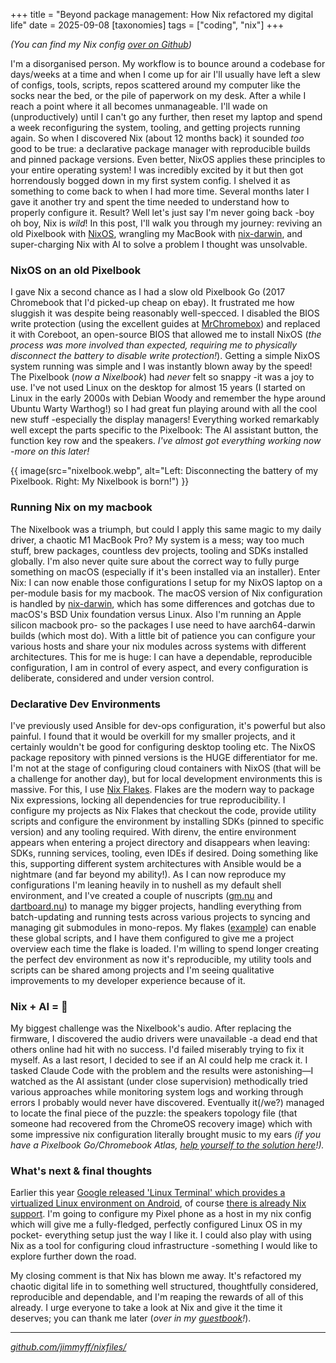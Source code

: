 +++
title = "Beyond package management: How Nix refactored my digital life"
date = 2025-09-08
[taxonomies]
tags = ["coding", "nix"]
+++

_(You can find my Nix config [over on Github](https://github.com/jimmyff/nixfiles/))_

I'm a disorganised person. My workflow is to bounce around a codebase for days/weeks at a time and when I come up for air I'll usually have left a slew of configs, tools, scripts, repos scattered around my computer like the socks near the bed, or the pile of paperwork on my desk. After a while I reach a point where it all becomes unmanageable. I'll wade on (unproductively) until I can't go any further, then reset my laptop and spend a week reconfiguring the system, tooling, and getting projects running again. So when I discovered Nix (about 12 months back) it sounded _too_ good to be true: a declarative package manager with reproducible builds and pinned package versions. Even better, NixOS applies these principles to your entire operating system! I was incredibly excited by it but then got horrendously bogged down in my first system config. I shelved it as something to come back to when I had more time. Several months later I gave it another try and spent the time needed to understand how to properly configure it. Result? Well let's just say I'm never going back -boy oh boy, Nix is *wild*! In this post, I'll walk you through my journey: reviving an old Pixelbook with [NixOS](https://nixos.org/), wrangling my MacBook with [nix-darwin](https://github.com/nix-darwin/nix-darwin), and super-charging Nix with AI to solve a problem I thought was unsolvable.

### NixOS on an old Pixelbook

I gave Nix a second chance as I had a slow old Pixelbook Go (2017 Chromebook that I'd picked-up cheap on ebay). It frustrated me how sluggish it was despite being reasonably well-specced. I disabled the BIOS write protection (using the excellent guides at [MrChromebox](https://docs.mrchromebox.tech/)) and replaced it with Coreboot, an open-source BIOS that allowed me to install NixOS (_the process was more involved than expected, requiring me to physically disconnect the battery to disable write protection!_). Getting a simple NixOS system running was simple and I was instantly blown away by the speed! The Pixelbook (_now a Nixelbook_) had *never* felt so snappy -it was a joy to use. I've not used Linux on the desktop for almost 15 years (I started on Linux in the early 2000s with Debian Woody and remember the hype around Ubuntu Warty Warthog!) so I had great fun playing around with all the cool new stuff -especially the display managers! Everything worked remarkably well except the parts specific to the Pixelbook: The AI assistant button, the function key row and the speakers. _I've almost got everything working now -more on this later!_

{{ image(src="nixelbook.webp", alt="Left: Disconnecting the battery of my Pixelbook. Right: My Nixelbook is born!") }}

### Running Nix on my macbook

The Nixelbook was a triumph, but could I apply this same magic to my daily driver, a chaotic M1 MacBook Pro? My system is a mess; way too much stuff, brew packages, countless dev projects, tooling and SDKs installed globally. I'm also never quite sure about the correct way to fully purge something on macOS (especially if it's been installed via an installer). Enter Nix: I can now enable those configurations I setup for my NixOS laptop on a per-module basis for my macbook. The macOS version of Nix configuration is handled by [nix-darwin](https://github.com/nix-darwin/nix-darwin), which has some differences and gotchas due to macOS's BSD Unix foundation versus Linux. Also I'm running an Apple silicon macbook pro- so the packages I use need to have aarch64-darwin builds (which most do). With a little bit of patience you can configure your various hosts and share your nix modules across systems with different architectures. This for me is huge: I can have a dependable, reproducible configuration, I am in control of every aspect, and every configuration is deliberate, considered and under version control. 


### Declarative Dev Environments

I've previously used Ansible for dev-ops configuration, it's powerful but also painful. I found that it would be overkill for my smaller projects, and it certainly wouldn't be good for configuring desktop tooling etc. The NixOS package repository with pinned versions is the HUGE differentiator for me. I'm not at the stage of configuring cloud containers with NixOS (that will be a challenge for another day), but for local development environments this is massive. For this, I use [Nix Flakes](https://nixos.wiki/wiki/Flakes). Flakes are the modern way to package Nix expressions, locking all dependencies for true reproducibility. I configure my projects as Nix Flakes that checkout the code, provide utility scripts and configure the environment by installing SDKs (pinned to specific version) and any tooling required. With direnv, the entire environment appears when entering a project directory and disappears when leaving: SDKs, running services, tooling, even IDEs if desired. Doing something like this, supporting different system architectures with Ansible would be a nightmare (and far beyond my ability!). As I can now reproduce my configurations I'm leaning heavily in to nushell as my default shell environment, and I've created a couple of nuscripts ([gm.nu](https://github.com/jimmyff/nixfiles/tree/main/scripts/git-manager) and [dartboard.nu](https://github.com/jimmyff/nixfiles/tree/main/scripts/dartboard)) to manage my bigger projects, handling everything from batch-updating and running tests across various projects to syncing and managing git submodules in mono-repos. My flakes ([example](https://github.com/jimmyff/nixfiles/blob/main/projects/rocket-kit/flake.nix)) can enable these global scripts, and I have them configured to give me a project overview each time the flake is loaded. I'm willing to spend longer creating the perfect dev environment as now it's reproducible, my utility tools and scripts can be shared among projects and I'm seeing qualitative improvements to my developer experience because of it.

### Nix + AI = 🤯

My biggest challenge was the Nixelbook's audio. After replacing the firmware, I discovered the audio drivers were unavailable -a dead end that others online had hit with no success. I'd failed miserably trying to fix it myself. As a last resort, I decided to see if an AI could help me crack it. I tasked Claude Code with the problem and the results were astonishing—I watched as the AI assistant (under close supervision) methodically tried various approaches while monitoring system logs and working through errors I probably would never have discovered. Eventually it(/we?) managed to locate the final piece of the puzzle: the speakers topology file (that someone had recovered from the ChromeOS recovery image) which with some impressive nix configuration literally brought music to my ears _(if you have a Pixelbook Go/Chromebook Atlas, [help yourself to the solution here](https://github.com/jimmyff/nixfiles/tree/main/nix_modules/hardware/pixelbook-go)!)._


### What's next & final thoughts

Earlier this year [Google released 'Linux Terminal' which provides a virtualized Linux environment on Android](https://www.androidauthority.com/android-linux-terminal-app-available-3532999/), of course [there is already Nix support](https://github.com/nix-community/nix-on-droid). I'm going to configure my Pixel phone as a host in my nix config which will give me a fully-fledged, perfectly configured Linux OS in my pocket- everything setup just the way I like it. I could also play with using Nix as a tool for configuring cloud infrastructure -something I would like to explore further down the road.

My closing comment is that Nix has blown me away. It's refactored my chaotic digital life in to something well structured, thoughtfully considered, reproducible and dependable, and I'm reaping the rewards of all of this already. I urge everyone to take a look at Nix and give it the time it deserves; you can thank me later (_over in my [guestbook](/guestbook/)!_).

---

_[github.com/jimmyff/nixfiles/](https://github.com/jimmyff/nixfiles/)_
